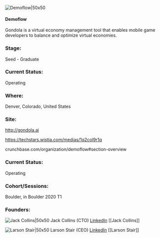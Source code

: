

![Demoflow|50x50](https://apimg.techstars.com/profiles/1665522584081_892099.png)

#### Demoflow
Gondola is a virtual economy management tool that enables mobile game developers to balance and optimize virtual economies.

### Stage: 
Seed - Graduate 

### Current Status: 
Operating

### Where:
Denver, Colorado, United States

### Site:
http://gondola.ai

https://techstars.wistia.com/medias/1q2col9r1q

crunchbase.com/organization/demoflow#section-overview

### Current Status: 
Operating

### Cohort/Sessions: 
Boulder, in Boulder 2020 T1

### Founders: 

![Jack Collins|50x50](https://apimg.techstars.com/connect/images/image_files/5df41afd34a60d23e900000c/original/Jack_Headshot.jpeg) Jack Collins (CTO) [LinkedIn](https://linkedin.com/in/jackwcollins) [[Jack Collins]]

![Larson Stair|50x50](https://apimg.techstars.com/connect/images/image_files/5df42b2734a60d23e900000d/original/IMG_1263_copy.jpeg) Larson Stair (CEO) [LinkedIn](https://linkedin.com/in/larson-stair-1611a947) [[Larson Stair]]



